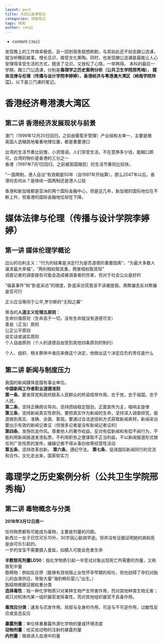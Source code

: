 ```yaml
---
layout: post
title: 大四公选课笔记
categories: 讲座笔记
tags: 轶闻
author: renql
---
```


* content
{:toc}

发现晚上的工作效率极低，且一回到宿舍就想刷剧，与其如此还不如去蹭公选课，就当听睡前故事，增长见识，接受文化熏陶。同时，也发现蹭公选课是最能让人心安理得享受生活的方式，既涨了见识，又放松了心情，一举两得。
本科的最后一学期，蹭三门公选课，分别是**毒理学之历史案例分析（公共卫生学院邢秀梅）、 媒体法律与伦理（传播与设计学院李婷婷）、香港经济与粤港澳大湾区（岭南学院林江）**。以下是三门课的笔记。




# 香港经济粤港澳大湾区 #
## 第二讲 香港经济发展现状与前景 ##
澳门（1999年12月20日回归，之前由葡萄牙管理）产业结构太单一，主要是赌  
英国人选殖民地看重地理位置，都是重要港口

台湾的生活节奏比较慢，小资情调，人们享受生活，不在意挣多少钱，能糊口即可。台湾的物价是香港的三分之一  
香港（1997年7月1日回归，之前被英国殖民）的生活节奏则比较快，  

“一国两制，港人自治”有效期是50年（自1997年开始算），那么2047年以后，香港何去何从？是继续一国两制还是港人公投

香港和新加坡都是亚洲的两个国际金融中心，但是这几年，新加坡的国际地位在不断上升，但香港的国际金融地位却在下降。



# 媒体法律与伦理（传播与设计学院李婷婷）
## 第一讲 媒体伦理学概论 ## 
边沁的功利主义：“行为的结果是决定行为是否道德的重要因素”，“为最大多数人谋求最大幸福”，“两利相权取其重，两害相权取其轻”   
调查记者的调查报告可能会造成被调查者的伤害，但对于社会公众是好的

“福喜事件”和“卧底采访”的限度，卧底采访究竟该不该被提倡，用欺骗去反对欺骗是否可行  

正义应当等同于公平,罗尔斯的“无知之幕”

蒂洛的**人道主义伦理五原则**：  
生命价值原则（生命高于一切，没有生命就没有道德可言）  
善良（正当）原则  
公正公平原则  
说实话或诚实原则  
个人自由原则（个人的道德自由受到其他四条原则的制约） 

个人、组织、相关群体中谁应来做这个决定，他做出这个决定应负的责任是什么  

## 第二讲 新闻与制度压力 ##
我国的新闻媒体是国有事业单位。   
**中国新闻工作者职业道德准则**  
**第一条**，要发挥党和政府联系人民群众的桥梁纽带作用，忠于党，忠于祖国，忠于人民，  
**第二条**，坚持正确舆论导向，坚持团结稳定鼓劲，正面宣传为主，唱响主旋律  
**第三条**，坚持新闻真实性原则。要把真实作为新闻的生命，坚持深入调查研究，报道做到真实、准确、全面、客观。要通过合法途径和方式获取新闻素材，新闻采访要出示有效的新闻记者证（但很多记者是没有新闻记者证的）  
**第四条**，发扬优良作风。尊重他人的著作权益，反对有偿新闻和有偿不闻行为，不能利用新闻报道发泄私愤，不利用职务之便谋取不正当利益，不以新闻报道形式做任何广告性质的宣传，编辑记者不得从事创收等经营性活动   
**第五条**，坚持改革创新。
**第六条**，遵纪守法。
**第七条**，促进国际新闻同行的交流和合作。文化走出来，国家软实力



# 毒理学之历史案例分析（公共卫生学院邢秀梅）
## 第二讲 毒物概念与分类
**2018年3月12日周一**

任何物质都有可能成为毒物，主要是剂量的问题。   
新西兰一女子日饮可乐10升，30岁因心脏病早逝。但并没有证据证明她的病和死是由可乐引起的。   
一岁的宝宝不需要摄入食盐，如摄入可能会危害生命  

**半数致死剂量LD50**：指化学物质引起一半受试对象出现死亡所需要的剂量，又称致死中量  
致畸物：例如反应停（能够有效地阻止女性怀孕早期的呕吐，但也妨碍了孕妇对胎儿的血液供应，导致大量"海豹畸形婴儿"出生。）  
致癌物根据证据权重分类  
**选择毒性**：指一种化学物质只对某种生物产生所害作用，而对其他种类生物无害；或只对机体内某一组织器官发挥毒性，而对其他组织器官不具毒作用。 

**毒效应分类**：速发与迟发作用，局部与全身的作用，可逆与不可逆作用，过敏性反应或变态反应  

**暴露剂量**：单位体重暴露外源化学物的量或环境浓度  
**动物剂量**：给实验动物的注射的暴露剂量  
**内剂量**：吸收进入血液中的量
